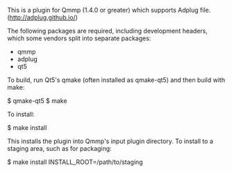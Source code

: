 This is a plugin for Qmmp (1.4.0 or greater) which supports Adplug file.
(http://adplug.github.io/)

The following packages are required, including development headers,
which some vendors split into separate packages:

- qmmp
- adplug
- qt5

To build, run Qt5's qmake (often installed as qmake-qt5) and then build
with make:

$ qmake-qt5
$ make

To install:

$ make install

This installs the plugin into Qmmp's input plugin directory.  To install
to a staging area, such as for packaging:

$ make install INSTALL_ROOT=/path/to/staging